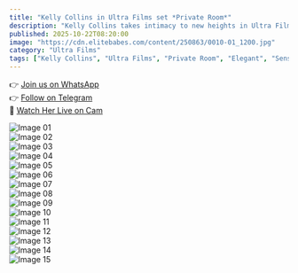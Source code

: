 ```yaml
---
title: "Kelly Collins in Ultra Films set *Private Room*"
description: "Kelly Collins takes intimacy to new heights in Ultra Films’ *Private Room* — soft light, quiet confidence, and irresistible allure."
published: 2025-10-22T08:20:00
image: "https://cdn.elitebabes.com/content/250863/0010-01_1200.jpg"
category: "Ultra Films"
tags: ["Kelly Collins", "Ultra Films", "Private Room", "Elegant", "Sensual"]
---
```


👉 [Join us on WhatsApp](https://redirecting-kappa.vercel.app/)  
👉 [Follow on Telegram](https://redirecting-kappa.vercel.app/)  
🔞 [Watch Her Live on Cam](https://redirecting-kappa.vercel.app/)  

![Image 01](https://cdn.elitebabes.com/content/250863/0010-01_1200.jpg)  
![Image 02](https://cdn.elitebabes.com/content/250863/0010-02_1200.jpg)  
![Image 03](https://cdn.elitebabes.com/content/250863/0010-03_1200.jpg)  
![Image 04](https://cdn.elitebabes.com/content/250863/0010-04_1200.jpg)  
![Image 05](https://cdn.elitebabes.com/content/250863/0010-05_1200.jpg)  
![Image 06](https://cdn.elitebabes.com/content/250863/0010-06_1200.jpg)  
![Image 07](https://cdn.elitebabes.com/content/250863/0010-07_1200.jpg)  
![Image 08](https://cdn.elitebabes.com/content/250863/0010-08_1200.jpg)  
![Image 09](https://cdn.elitebabes.com/content/250863/0010-09_1200.jpg)  
![Image 10](https://cdn.elitebabes.com/content/250863/0010-10_1200.jpg)  
![Image 11](https://cdn.elitebabes.com/content/250863/0010-11_1200.jpg)  
![Image 12](https://cdn.elitebabes.com/content/250863/0010-12_1200.jpg)  
![Image 13](https://cdn.elitebabes.com/content/250863/0010-13_1200.jpg)  
![Image 14](https://cdn.elitebabes.com/content/250863/0010-14_1200.jpg)  
![Image 15](https://cdn.elitebabes.com/content/250863/0010-15_1800.jpg)